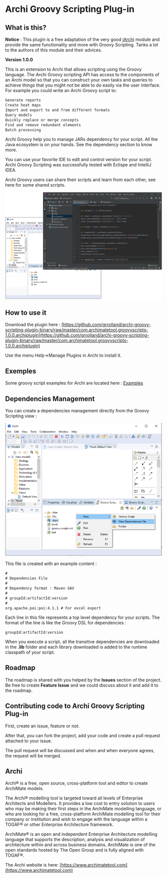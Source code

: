 # Archi Groovy Scripting Plug-in

## What is this?

__Notice__ : This plugin is a free adaptation of the very good [jArchi](https://github.com/archimatetool/archi-scripting-plugin) module and provide the same functionality and more with Groovy Scripting. Tanks a lot to the authors of this module and their advices.

__Version 1.0.0__

This is an extension to Archi that allows scripting using the Groovy language. The Archi Groovy scripting API has access to the components of an Archi model so that you can construct your own tasks and queries to achieve things that you might not be able to do easily via the user interface. For example you could write an Archi Groovy script to:

    Generate reports
    Create heat maps
    Import and export to and from different formats
    Query models
    Quickly replace or merge concepts
    Find and remove redundant elements
    Batch processing

Archi Groovy help you to manage JARs dependency for your script. All the Java ecosystem is on your hands. See the dependency section to know more.

You can use your favorite IDE to edit and control version for your script. Archi Groovy Scripting was successfully tested with Eclispe and IntelliJ IDEA.

Archi Groovy users can share their scripts and learn from each other, see here for some shared scripts.

![Screenshot](imgs/screen.png "Screenshot")

## How to use it

Download the plugin here : [https://github.com/grrolland/archi-groovy-scripting-plugin-binary/raw/master/com.archimatetool.groovyscripts-1.0.0.archiplugin](https://github.com/grrolland/archi-groovy-scripting-plugin-binary/raw/master/com.archimatetool.groovyscripts-1.0.0.archiplugin)

Use the menu Help->Manage Plugins in Archi to install it.

## Exemples

Some groovy script examples for Archi are located here : [Examples](examples)

## Dependencies Management

You can create a dependencies management directly from the Groovy Scripting view : 

![Create .deps](imgs/create-deps.png "Create dependencies file")

This file is created with an example content :
 
```
#
# Dependencies File
# 
# Dependency format : Maven GAV
#
# groupId:artifactId:version
#
org.apache.poi:poi:4.1.1 # For excel export
```

Each line in this file represents a top level dependency for your scripts. The format of the line is like the Groovy DSL for dependencies :

```
groupId:artifactId:version
```

When you execute a script, all the transitive dependencies are downloaded in the __.lib__ folder and each library downloaded is added to the runtime classpath of your script.

## Roadmap
The roadmap is shared with you helped by the __Issues__ section of the project. Be free to create __Feature Issue__ and we could discuss about it and add it to the roadmap. 

## Contributing code to Archi Groovy Scripting Plug-in
First, create an issue, feature or not. 

After that, you can fork the project, add your code and create a pull request attached to your issue.

The pull request will be discussed and when and when everyone agrees, the request will be merged.  

## Archi
Archi® is a free, open source, cross-platform tool and editor to create ArchiMate models.

The Archi® modelling tool is targeted toward all levels of Enterprise Architects and Modellers. It provides a low cost to entry solution to users who may be making their first steps in the ArchiMate modelling language, or who are looking for a free, cross-platform ArchiMate modelling tool for their company or institution and wish to engage with the language within a TOGAF® or other Enterprise Architecture framework.

ArchiMate® is an open and independent Enterprise Architecture modelling language that supports the description, analysis and visualization of architecture within and across business domains. ArchiMate is one of the open standards hosted by The Open Group and is fully aligned with TOGAF®.

The Archi website is here: [https://www.archimatetool.com](https://www.archimatetool.com)
